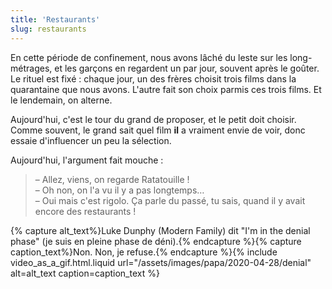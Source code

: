 ```yaml
---
title: 'Restaurants'
slug: restaurants
---
```


En cette période de confinement, nous avons lâché du leste sur les
long-métrages, et les garçons en regardent un par jour, souvent après le goûter.
Le rituel est fixé : chaque jour, un des frères choisit trois films dans la
quarantaine que nous avons. L'autre fait son choix parmis ces trois films. Et le
lendemain, on alterne.

Aujourd'hui, c'est le tour du grand de proposer, et le petit doit choisir. Comme
souvent, le grand sait quel film **il** a vraiment envie de voir, donc essaie
d'influencer un peu la sélection.

Aujourd'hui, l'argument fait mouche :

> – Allez, viens, on regarde Ratatouille !  
> – Oh non, on l'a vu il y a pas longtemps…  
> – Oui mais c'est rigolo. Ça parle du passé, tu sais, quand il y avait encore
> des restaurants !

{% capture alt_text%}Luke Dunphy (Modern Family) dit "I'm in the denial phase"
(je suis en pleine phase de déni).{% endcapture %}{% capture caption_text%}Non.
Non, je refuse.{% endcapture %}{% include video_as_a_gif.html.liquid
url="/assets/images/papa/2020-04-28/denial"
alt=alt_text
caption=caption_text
%}
